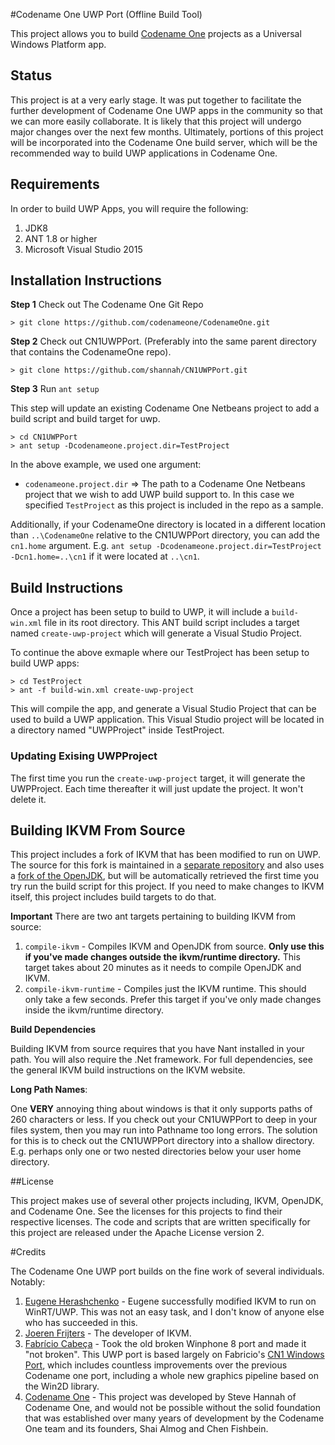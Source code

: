 #Codename One UWP Port (Offline Build Tool)

This project allows you to build [Codename One](http://www.codenameone.com) projects as a Universal Windows Platform app.

## Status

This project is at a very early stage.  It was put together to facilitate the further development of Codename One UWP apps in the community so that we can more easily collaborate.  It is likely that this project will undergo major changes over the next few months.  Ultimately, portions of this project will be incorporated into the Codename One build server, which will be the recommended way to build UWP applications in Codename One.

## Requirements

In order to build UWP Apps, you will require the following:

1. JDK8
2. ANT 1.8 or higher
3. Microsoft Visual Studio 2015

## Installation Instructions

**Step 1**  Check out The Codename One Git Repo

~~~~
> git clone https://github.com/codenameone/CodenameOne.git
~~~~

**Step 2** Check out CN1UWPPort.  (Preferably into the same parent directory that contains the CodenameOne repo).

~~~~
> git clone https://github.com/shannah/CN1UWPPort.git
~~~~

**Step 3** Run `ant setup`

This step will update an existing Codename One Netbeans project to add a build script and build target for uwp.

~~~~
> cd CN1UWPPort
> ant setup -Dcodenameone.project.dir=TestProject
~~~~

In the above example, we used one argument:

* `codenameone.project.dir` => The path to a Codename One Netbeans project that we wish to add UWP build support to.  In this case we specified `TestProject` as this project is included in the repo as a sample.

Additionally, if your CodenameOne directory is located in a different location than `..\CodenameOne` relative to the CN1UWPPort directory, you can add the `cn1.home` argument. E.g. `ant setup -Dcodenameone.project.dir=TestProject -Dcn1.home=..\cn1` if it were located at `..\cn1`.

## Build Instructions

Once a project has been setup to build to UWP, it will include a `build-win.xml` file in its root directory.  This ANT build script includes 
a target named `create-uwp-project` which will generate a Visual Studio Project.

To continue the above exmaple where our TestProject has been setup to build UWP apps:

~~~~
> cd TestProject
> ant -f build-win.xml create-uwp-project
~~~~

This will compile the app, and generate a Visual Studio Project that can be used to build a UWP application.  This Visual Studio project will be 
located in a directory named "UWPProject" inside TestProject.

### Updating Exising UWPProject

The first time you run the `create-uwp-project` target, it will generate the UWPProject.  Each time thereafter it will just update the project.  It won't delete it.

## Building IKVM From Source

This project includes a fork of IKVM that has been modified to run on UWP.  The source for this fork is maintained in a [separate repository](https://github.com/shannah/cn1-ikvm-uwp) and also uses a [fork of the OpenJDK](https://github.com/shannah/cn1-ikvm-openjdk-8-b132), but will be automatically retrieved the first time you try run the build script for this project.  If you need to make changes to IKVM itself, this project includes build targets to do that.  

**Important** There are two ant targets pertaining to building IKVM from source:

1. `compile-ikvm` - Compiles IKVM and OpenJDK from source.  **Only use this if you've made changes outside the ikvm/runtime directory.**  This target takes about 20 minutes as it needs to compile OpenJDK and IKVM.
2. `compile-ikvm-runtime` - Compiles just the IKVM runtime.  This should only take a few seconds.  Prefer this target if you've only made changes inside the ikvm/runtime directory.

**Build Dependencies**

Building IKVM from source requires that you have Nant installed in your path.  You will also require the .Net framework.  For full dependencies, see the general IKVM build instructions on the IKVM website.

**Long Path Names**:

One **VERY** annoying thing about windows is that it only supports paths of 260 characters or less.  If you check out your CN1UWPPort to deep in your files system, then you may run into Pathname too long errors.  The solution for this is to check out the CN1UWPPort directory into a shallow directory.  E.g. perhaps only one or two nested directories below your user home directory.

##License

This project makes use of several other projects including, IKVM, OpenJDK, and Codename One.  See the licenses for this projects to find their respective licenses.  The code and scripts that are written specifically for this project are released under the Apache License version 2.

#Credits

The Codename One UWP port builds on the fine work of several individuals.  Notably:

1. [Eugene Herashchenko](https://twitter.com/Geraschenco) - Eugene successfully modified IKVM to run on WinRT/UWP.  This was not an easy task, and I don't know of anyone else who has succeeded in this.
2. [Joeren Frijters](https://twitter.com/jeroenfrijters) - The developer of IKVM.
3. [Fabrício Cabeça](https://github.com/pmovil) - Took the old broken Winphone 8 port and made it "not broken".  This UWP port is based largely on Fabricio's [CN1 Windows Port](https://github.com/Pmovil/CN1WindowsPort), which includes countless improvements over the previous Codename one port, including a whole new graphics pipeline based on the Win2D library.
4. [Codename One](http://www.codenameone.com) - This project was developed by Steve Hannah of Codename One, and would not be possible without the solid foundation that was established over many years of development by the Codename One team and its founders, Shai Almog and Chen Fishbein.
 

